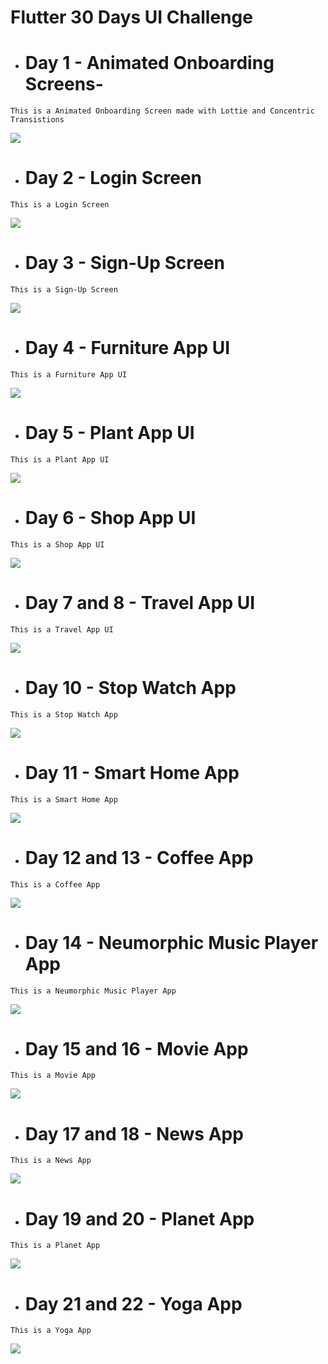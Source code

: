 # Flutter 30 Days UI Challenge

* # Day 1 - Animated Onboarding Screens-
 ```This is a Animated Onboarding Screen made with Lottie and Concentric Transistions```
  
  ![](https://github.com/stp2003/flutter_30_days_ui_challenge/blob/master/lib/Day1_OnboardingScreens/outputs/outputDay1.gif)


* # Day 2 - Login Screen
```This is a Login Screen```
  
  ![](https://github.com/stp2003/flutter_30_days_ui_challenge/blob/master/lib/Day2_LoginScreen/output/loginScreen.gif)


* # Day 3 - Sign-Up Screen
```This is a Sign-Up Screen```
  
  ![](https://github.com/stp2003/flutter_30_days_ui_challenge/blob/master/lib/Day3_SignUpScreen/output/signupScreen.gif)



* # Day 4 - Furniture App UI
```This is a Furniture App UI```
  
  ![](https://github.com/stp2003/flutter_30_days_ui_challenge/blob/master/lib/Day4_FurnitureApp/output/furniture_app.gif)


* # Day 5 - Plant App UI
```This is a Plant App UI```
  
  ![](https://github.com/stp2003/flutter_30_days_ui_challenge/blob/master/lib/Day5_PlantApp/output/plant_app_ui.gif)



* # Day 6 - Shop App UI
```This is a Shop App UI```
  
  ![](https://github.com/stp2003/flutter_30_days_ui_challenge/blob/master/lib/Day6_ShopApp/output/shop_app.gif)



* # Day 7 and 8 - Travel App UI
```This is a Travel App UI```
  
  ![](https://github.com/stp2003/flutter_30_days_ui_challenge/blob/master/lib/Day7_Day8__TravelApp/output/travel_app.gif)


* # Day 10 - Stop Watch App
```This is a Stop Watch App```
  
  ![](https://github.com/stp2003/flutter_30_days_ui_challenge/blob/master/lib/Day10_StopWatch/output/stop_watch.gif)


* # Day 11 - Smart Home App
```This is a Smart Home App```
  
  ![](https://github.com/stp2003/flutter_30_days_ui_challenge/blob/master/lib/Day11_SmartHome/output/smart_home.gif)


* # Day 12 and 13 - Coffee App
```This is a Coffee App```
  
  ![](https://github.com/stp2003/flutter_30_days_ui_challenge/blob/master/lib/Day12_Day13__CoffeeApp/output/coffee_app.gif)



* # Day 14 - Neumorphic Music Player App
```This is a Neumorphic Music Player App```
  
  ![](https://github.com/stp2003/flutter_30_days_ui_challenge/blob/master/lib/Day14_NemomorphicMusicPlayer/output/neumorphic_music_app.gif)


* # Day 15 and 16 - Movie App
```This is a Movie App```
  
  ![](https://github.com/stp2003/flutter_30_days_ui_challenge/blob/master/lib/Day15_Dat16__MovieApp/output/movie_app.gif)


* # Day 17 and 18 - News App
```This is a News App```
  
  ![](https://github.com/stp2003/flutter_30_days_ui_challenge/blob/master/lib/Day17_Day18__NewsApp/output/news_app.gif)


* # Day 19 and 20 - Planet App
```This is a Planet App```
  
  ![](https://github.com/stp2003/flutter_30_days_ui_challenge/blob/master/lib/Day19_Day20__PlanetApp/output/planet_app_.gif)


* # Day 21 and 22 - Yoga App
```This is a Yoga App```
  
  ![](https://github.com/stp2003/flutter_30_days_ui_challenge/blob/master/lib/Day21_Day22__YogaApp/output/yoga_app.gif)




